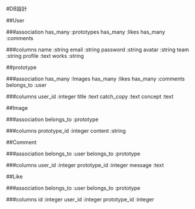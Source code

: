 #DB設計


##User

###association
has_many :prototypes
has_many :likes
has_many :comments

###columns
name :string
email :string
password :string
avatar :string
team :string
profile :text
works :string


##prototype

###association
has_many :Images
has_many :likes
has_many :comments
belongs_to :user

###columns
user_id :integer
title :text
catch_copy :text
concept :text


##Image

###association
belongs_to :prototype

###columns
prototype_id :integer
content :string


<!-- 以下は後ほど作成 -->

##Comment

###association
belongs_to :user
belongs_to :prototype

###columns
user_id :integer
prototype_id :integer
message :text


##Like

###association
belongs_to :user
belongs_to :prototype

###columns
id :integer
user_id :integer
prototype_id :integer


<!-- ## README

This README would normally document whatever steps are necessary to get the
application up and running.

Things you may want to cover:

* Ruby version

* System dependencies

* Configuration

* Database creation

* Database initialization

* How to run the test suite

* Services (job queues, cache servers, search engines, etc.)

* Deployment instructions

* ... -->
